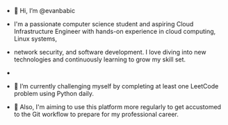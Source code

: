 - 👋 Hi, I’m @evanbabic

- I'm a passionate computer science student and aspiring Cloud Infrastructure Engineer with hands-on experience in cloud computing, Linux systems,
- network security, and software development. I love diving into new technologies and continuously learning to grow my skill set.
- 
- 🌱 I’m currently challenging myself by completing at least one LeetCode problem using Python daily.
- 🌱 Also, I'm aiming to use this platform more regularly to get accustomed to the Git workflow to prepare for my professional career.
